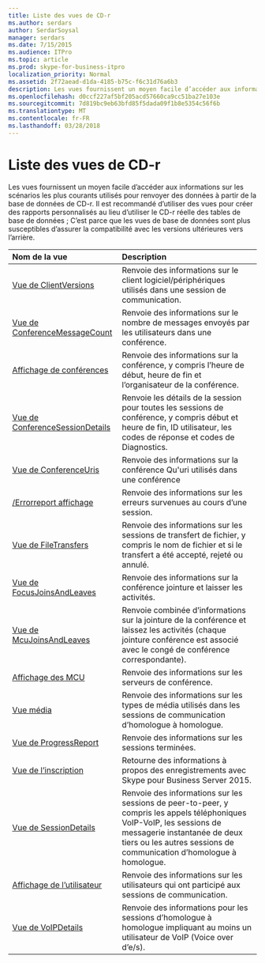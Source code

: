 ```yaml
---
title: Liste des vues de CD-r
ms.author: serdars
author: SerdarSoysal
manager: serdars
ms.date: 7/15/2015
ms.audience: ITPro
ms.topic: article
ms.prod: skype-for-business-itpro
localization_priority: Normal
ms.assetid: 2f72aead-d1da-4185-b75c-f6c31d76a6b3
description: Les vues fournissent un moyen facile d’accéder aux informations sur les scénarios les plus courants utilisés pour renvoyer des données à partir de la base de données de CD-r. Il est recommandé d’utiliser des vues pour créer des rapports personnalisés au lieu d’utiliser le CD-r réelle des tables de base de données ; C’est parce que les vues de base de données sont plus susceptibles d’assurer la compatibilité avec les versions ultérieures vers l’arrière.
ms.openlocfilehash: d0ccf227af5bf205acd57660ca9cc51ba27e103e
ms.sourcegitcommit: 7d819bc9eb63bfd85f5dada09f1b8e5354c56f6b
ms.translationtype: MT
ms.contentlocale: fr-FR
ms.lasthandoff: 03/28/2018
---
```

# <a name="list-of-cdr-views"></a>Liste des vues de CD-r
 
Les vues fournissent un moyen facile d’accéder aux informations sur les scénarios les plus courants utilisés pour renvoyer des données à partir de la base de données de CD-r. Il est recommandé d’utiliser des vues pour créer des rapports personnalisés au lieu d’utiliser le CD-r réelle des tables de base de données ; C’est parce que les vues de base de données sont plus susceptibles d’assurer la compatibilité avec les versions ultérieures vers l’arrière.
  
|**Nom de la vue**|**Description**|
|:-----|:-----|
|[Vue de ClientVersions](clientversions-0.md) <br/> |Renvoie des informations sur le client logiciel/périphériques utilisés dans une session de communication.  <br/> |
|[Vue de ConferenceMessageCount](conferencemessagecount-0.md) <br/> |Renvoie des informations sur le nombre de messages envoyés par les utilisateurs dans une conférence.  <br/> |
|[Affichage de conférences](conferences-0.md) <br/> |Renvoie des informations sur la conférence, y compris l’heure de début, heure de fin et l’organisateur de la conférence.  <br/> |
|[Vue de ConferenceSessionDetails](conferencesessiondetails.md) <br/> |Renvoie les détails de la session pour toutes les sessions de conférence, y compris début et heure de fin, ID utilisateur, les codes de réponse et codes de Diagnostics.  <br/> |
|[Vue de ConferenceUris](conferenceuris-0.md) <br/> |Renvoie des informations sur la conférence Qu'uri utilisés dans une conférence  <br/> |
|[/Errorreport affichage](errorreport-0.md) <br/> |Renvoie des informations sur les erreurs survenues au cours d’une session.  <br/> |
|[Vue de FileTransfers](filetransfers.md) <br/> |Renvoie des informations sur les sessions de transfert de fichier, y compris le nom de fichier et si le transfert a été accepté, rejeté ou annulé.  <br/> |
|[Vue de FocusJoinsAndLeaves](focusjoinsandleaves-0.md) <br/> |Renvoie des informations sur la conférence jointure et laisser les activités.  <br/> |
|[Vue de McuJoinsAndLeaves](mcujoinsandleaves-0.md) <br/> |Renvoie combinée d’informations sur la jointure de la conférence et laissez les activités (chaque jointure conférence est associé avec le congé de conférence correspondante).  <br/> |
|[Affichage des MCU](mcus-0.md) <br/> |Renvoie des informations sur les serveurs de conférence.  <br/> |
|[Vue média](media-0.md) <br/> |Renvoie des informations sur les types de média utilisés dans les sessions de communication d’homologue à homologue.  <br/> |
|[Vue de ProgressReport](progressreport-0.md) <br/> |Renvoie des informations sur les sessions terminées.  <br/> |
|[Vue de l’inscription](registration-0.md) <br/> |Retourne des informations à propos des enregistrements avec Skype pour Business Server 2015.  <br/> |
|[Vue de SessionDetails](sessiondetails-0.md) <br/> |Renvoie des informations sur les sessions de peer-to-peer, y compris les appels téléphoniques VoIP-VoIP, les sessions de messagerie instantanée de deux tiers ou les autres sessions de communication d’homologue à homologue.  <br/> |
|[Affichage de l’utilisateur](user.md) <br/> |Renvoie des informations sur les utilisateurs qui ont participé aux sessions de communication.  <br/> |
|[Vue de VoIPDetails](voipdetails.md) <br/> |Renvoie des informations pour les sessions d’homologue à homologue impliquant au moins un utilisateur de VoIP (Voice over d’e/s).  <br/> |
   

